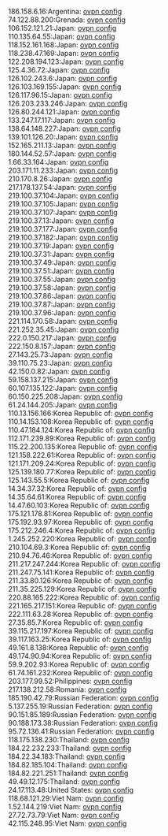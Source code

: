 186.158.6.16:Argentina: [ovpn config](vpn/186_158_6_16.ovpn)  
74.122.88.200:Grenada: [ovpn config](vpn/74_122_88_200.ovpn)  
106.152.121.21:Japan: [ovpn config](vpn/106_152_121_21.ovpn)  
110.135.64.55:Japan: [ovpn config](vpn/110_135_64_55.ovpn)  
118.152.161.168:Japan: [ovpn config](vpn/118_152_161_168.ovpn)  
118.238.47.169:Japan: [ovpn config](vpn/118_238_47_169.ovpn)  
122.208.194.123:Japan: [ovpn config](vpn/122_208_194_123.ovpn)  
125.4.36.72:Japan: [ovpn config](vpn/125_4_36_72.ovpn)  
126.102.243.6:Japan: [ovpn config](vpn/126_102_243_6.ovpn)  
126.103.169.155:Japan: [ovpn config](vpn/126_103_169_155.ovpn)  
126.117.96.15:Japan: [ovpn config](vpn/126_117_96_15.ovpn)  
126.203.233.246:Japan: [ovpn config](vpn/126_203_233_246.ovpn)  
126.80.244.121:Japan: [ovpn config](vpn/126_80_244_121.ovpn)  
133.247.17.117:Japan: [ovpn config](vpn/133_247_17_117.ovpn)  
138.64.148.227:Japan: [ovpn config](vpn/138_64_148_227.ovpn)  
139.101.126.20:Japan: [ovpn config](vpn/139_101_126_20.ovpn)  
152.165.211.13:Japan: [ovpn config](vpn/152_165_211_13.ovpn)  
180.144.52.57:Japan: [ovpn config](vpn/180_144_52_57.ovpn)  
1.66.33.164:Japan: [ovpn config](vpn/1_66_33_164.ovpn)  
203.171.11.233:Japan: [ovpn config](vpn/203_171_11_233.ovpn)  
210.170.8.26:Japan: [ovpn config](vpn/210_170_8_26.ovpn)  
217.178.137.54:Japan: [ovpn config](vpn/217_178_137_54.ovpn)  
219.100.37.104:Japan: [ovpn config](vpn/219_100_37_104.ovpn)  
219.100.37.105:Japan: [ovpn config](vpn/219_100_37_105.ovpn)  
219.100.37.107:Japan: [ovpn config](vpn/219_100_37_107.ovpn)  
219.100.37.13:Japan: [ovpn config](vpn/219_100_37_13.ovpn)  
219.100.37.177:Japan: [ovpn config](vpn/219_100_37_177.ovpn)  
219.100.37.182:Japan: [ovpn config](vpn/219_100_37_182.ovpn)  
219.100.37.19:Japan: [ovpn config](vpn/219_100_37_19.ovpn)  
219.100.37.31:Japan: [ovpn config](vpn/219_100_37_31.ovpn)  
219.100.37.49:Japan: [ovpn config](vpn/219_100_37_49.ovpn)  
219.100.37.51:Japan: [ovpn config](vpn/219_100_37_51.ovpn)  
219.100.37.55:Japan: [ovpn config](vpn/219_100_37_55.ovpn)  
219.100.37.58:Japan: [ovpn config](vpn/219_100_37_58.ovpn)  
219.100.37.86:Japan: [ovpn config](vpn/219_100_37_86.ovpn)  
219.100.37.87:Japan: [ovpn config](vpn/219_100_37_87.ovpn)  
219.100.37.96:Japan: [ovpn config](vpn/219_100_37_96.ovpn)  
221.114.170.58:Japan: [ovpn config](vpn/221_114_170_58.ovpn)  
221.252.35.45:Japan: [ovpn config](vpn/221_252_35_45.ovpn)  
222.0.150.217:Japan: [ovpn config](vpn/222_0_150_217.ovpn)  
222.150.8.157:Japan: [ovpn config](vpn/222_150_8_157.ovpn)  
27.143.25.73:Japan: [ovpn config](vpn/27_143_25_73.ovpn)  
39.110.75.23:Japan: [ovpn config](vpn/39_110_75_23.ovpn)  
42.150.0.82:Japan: [ovpn config](vpn/42_150_0_82.ovpn)  
59.158.137.215:Japan: [ovpn config](vpn/59_158_137_215.ovpn)  
60.107.135.122:Japan: [ovpn config](vpn/60_107_135_122.ovpn)  
60.150.225.208:Japan: [ovpn config](vpn/60_150_225_208.ovpn)  
61.24.144.205:Japan: [ovpn config](vpn/61_24_144_205.ovpn)  
110.13.156.166:Korea Republic of: [ovpn config](vpn/110_13_156_166.ovpn)  
110.14.153.108:Korea Republic of: [ovpn config](vpn/110_14_153_108.ovpn)  
110.47.184.124:Korea Republic of: [ovpn config](vpn/110_47_184_124.ovpn)  
112.171.239.89:Korea Republic of: [ovpn config](vpn/112_171_239_89.ovpn)  
115.22.200.135:Korea Republic of: [ovpn config](vpn/115_22_200_135.ovpn)  
121.158.222.61:Korea Republic of: [ovpn config](vpn/121_158_222_61.ovpn)  
121.171.209.24:Korea Republic of: [ovpn config](vpn/121_171_209_24.ovpn)  
125.139.180.77:Korea Republic of: [ovpn config](vpn/125_139_180_77.ovpn)  
125.143.55.5:Korea Republic of: [ovpn config](vpn/125_143_55_5.ovpn)  
14.34.37.32:Korea Republic of: [ovpn config](vpn/14_34_37_32.ovpn)  
14.35.64.61:Korea Republic of: [ovpn config](vpn/14_35_64_61.ovpn)  
14.47.60.103:Korea Republic of: [ovpn config](vpn/14_47_60_103.ovpn)  
175.121.178.81:Korea Republic of: [ovpn config](vpn/175_121_178_81.ovpn)  
175.192.93.97:Korea Republic of: [ovpn config](vpn/175_192_93_97.ovpn)  
175.212.246.4:Korea Republic of: [ovpn config](vpn/175_212_246_4.ovpn)  
1.245.252.220:Korea Republic of: [ovpn config](vpn/1_245_252_220.ovpn)  
210.104.69.3:Korea Republic of: [ovpn config](vpn/210_104_69_3.ovpn)  
210.94.76.46:Korea Republic of: [ovpn config](vpn/210_94_76_46.ovpn)  
211.217.247.244:Korea Republic of: [ovpn config](vpn/211_217_247_244.ovpn)  
211.247.75.141:Korea Republic of: [ovpn config](vpn/211_247_75_141.ovpn)  
211.33.80.126:Korea Republic of: [ovpn config](vpn/211_33_80_126.ovpn)  
211.35.225.129:Korea Republic of: [ovpn config](vpn/211_35_225_129.ovpn)  
220.88.165.222:Korea Republic of: [ovpn config](vpn/220_88_165_222.ovpn)  
221.165.217.151:Korea Republic of: [ovpn config](vpn/221_165_217_151.ovpn)  
222.111.63.28:Korea Republic of: [ovpn config](vpn/222_111_63_28.ovpn)  
27.35.85.7:Korea Republic of: [ovpn config](vpn/27_35_85_7.ovpn)  
39.115.217.197:Korea Republic of: [ovpn config](vpn/39_115_217_197.ovpn)  
39.117.163.25:Korea Republic of: [ovpn config](vpn/39_117_163_25.ovpn)  
49.161.8.138:Korea Republic of: [ovpn config](vpn/49_161_8_138.ovpn)  
49.174.90.94:Korea Republic of: [ovpn config](vpn/49_174_90_94.ovpn)  
59.9.202.93:Korea Republic of: [ovpn config](vpn/59_9_202_93.ovpn)  
61.74.161.232:Korea Republic of: [ovpn config](vpn/61_74_161_232.ovpn)  
203.177.99.52:Philippines: [ovpn config](vpn/203_177_99_52.ovpn)  
217.138.212.58:Romania: [ovpn config](vpn/217_138_212_58.ovpn)  
185.190.42.79:Russian Federation: [ovpn config](vpn/185_190_42_79.ovpn)  
5.137.255.19:Russian Federation: [ovpn config](vpn/5_137_255_19.ovpn)  
90.151.85.189:Russian Federation: [ovpn config](vpn/90_151_85_189.ovpn)  
90.188.173.38:Russian Federation: [ovpn config](vpn/90_188_173_38.ovpn)  
95.72.136.41:Russian Federation: [ovpn config](vpn/95_72_136_41.ovpn)  
118.175.138.230:Thailand: [ovpn config](vpn/118_175_138_230.ovpn)  
184.22.232.233:Thailand: [ovpn config](vpn/184_22_232_233.ovpn)  
184.22.34.183:Thailand: [ovpn config](vpn/184_22_34_183.ovpn)  
184.82.185.104:Thailand: [ovpn config](vpn/184_82_185_104.ovpn)  
184.82.221.251:Thailand: [ovpn config](vpn/184_82_221_251.ovpn)  
49.49.12.175:Thailand: [ovpn config](vpn/49_49_12_175.ovpn)  
24.17.113.48:United States: [ovpn config](vpn/24_17_113_48.ovpn)  
118.68.121.29:Viet Nam: [ovpn config](vpn/118_68_121_29.ovpn)  
1.52.144.219:Viet Nam: [ovpn config](vpn/1_52_144_219.ovpn)  
27.72.73.79:Viet Nam: [ovpn config](vpn/27_72_73_79.ovpn)  
42.115.248.95:Viet Nam: [ovpn config](vpn/42_115_248_95.ovpn)  
